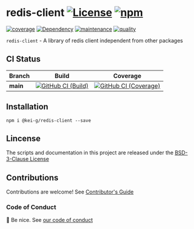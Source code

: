 # redis-client [![License][license-image]][license-url] [![npm][npm-image]][npm-url]

[![coverage][nyc-cov-image]][github-url] [![Dependency][depencency-image]][dependency-url] [![maintenance][maintenance-image]][npmsio-url] [![quality][quality-image]][npmsio-url]

`redis-client` - A library of redis client independent from other packages

## CI Status

| Branch | Build | Coverage |
| ---- | ---- | ---- |
| **main** | [![GitHub CI (Build)][github-build-image]][github-build-url] | [![GitHub CI (Coverage)][github-coverage-image]][github-coverage-url] |

## Installation

```shell
npm i @kei-g/redis-client --save
```

## Lincense

The scripts and documentation in this project are released under the [BSD-3-Clause License](https://github.com/kei-g/redis-client/blob/main/LICENSE)

## Contributions

Contributions are welcome! See [Contributor's Guide](https://github.com/kei-g/redis-client/blob/main/CONTRIBUTING.md)

### Code of Conduct

:clap: Be nice. See [our code of conduct](https://github.com/kei-g/redis-client/blob/main/CODE_OF_CONDUCT.md)

[depencency-image]:https://img.shields.io/librariesio/release/npm/@kei-g/redis-client?logo=nodedotjs
[dependency-url]:https://npmjs.com/package/@kei-g/redis-client?activeTab=dependencies
[github-build-image]:https://github.com/kei-g/redis-client/actions/workflows/build.yml/badge.svg
[github-build-url]:https://github.com/kei-g/redis-client/actions/workflows/build.yml
[github-coverage-image]:https://github.com/kei-g/redis-client/actions/workflows/coverage.yml/badge.svg
[github-coverage-url]:https://github.com/kei-g/redis-client/actions/workflows/coverage.yml
[github-url]:https://github.com/kei-g/redis-client
[license-image]:https://img.shields.io/github/license/kei-g/redis-client
[license-url]:https://opensource.org/licenses/BSD-3-Clause
[maintenance-image]:https://img.shields.io/npms-io/maintenance-score/@kei-g/redis-client?logo=npm
[npm-image]:https://img.shields.io/npm/v/@kei-g/redis-client?logo=npm
[npm-url]:https://npmjs.com/@kei-g/redis-client
[npmsio-url]:https://npms.io/search?q=%40kei-g%2Fredis-client
[nyc-cov-image]:https://img.shields.io/nycrc/kei-g/redis-client?config=.nycrc.json&label=coverage&logo=mocha
[quality-image]:https://img.shields.io/npms-io/quality-score/@kei-g/redis-client?logo=npm

